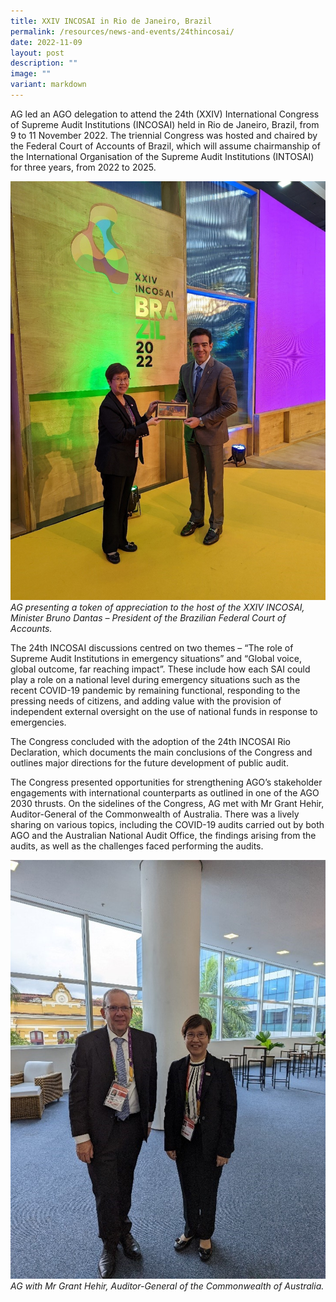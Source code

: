```yaml
---
title: XXIV INCOSAI in Rio de Janeiro, Brazil
permalink: /resources/news-and-events/24thincosai/
date: 2022-11-09
layout: post
description: ""
image: ""
variant: markdown
---
```

AG led an AGO delegation to attend the 24th (XXIV) International Congress of Supreme Audit Institutions (INCOSAI) held in Rio de Janeiro, Brazil, from 9 to 11 November 2022.  The triennial Congress was hosted and chaired by the Federal Court of Accounts of Brazil, which will assume chairmanship of the International Organisation of the Supreme Audit Institutions (INTOSAI) for three years, from 2022 to 2025.  
 
![](/images/News%20&%20Events%20Photos/2022/24thINCOSAI-2.jpg)
*AG presenting a token of appreciation to the host of the XXIV INCOSAI, Minister Bruno Dantas – President of the Brazilian Federal Court of Accounts.*

The 24th INCOSAI discussions centred on two themes – “The role of Supreme Audit Institutions in emergency situations” and “Global voice, global outcome, far reaching impact”. These include how each SAI could play a role on a national level during emergency situations such as the recent COVID-19 pandemic by remaining functional, responding to the pressing needs of citizens, and adding value with the provision of independent external oversight on the use of national funds in response to emergencies.  

The Congress concluded with the adoption of the 24th INCOSAI Rio Declaration, which documents the main conclusions of the Congress and outlines major directions for the future development of public audit. 

The Congress presented opportunities for strengthening AGO’s stakeholder engagements with international counterparts as outlined in one of the AGO 2030 thrusts. On the sidelines of the Congress, AG met with Mr Grant Hehir, Auditor-General of the Commonwealth of Australia. There was a lively sharing on various topics, including the COVID-19 audits carried out by both AGO and the Australian National Audit Office, the findings arising from the audits, as well as the challenges faced performing the audits.

![](/images/News%20&%20Events%20Photos/2022/24thINCOSAI-3.jpg)
*AG with Mr Grant Hehir, Auditor-General of the Commonwealth of Australia.*